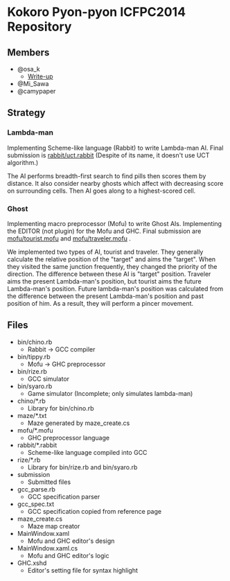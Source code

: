 # Kokoro Pyon-pyon ICFPC2014 Repository

## Members
- @osa_k
    + [Write-up](http://www.osak.jp/program/icfpc2014.html)
- @Mi_Sawa
- @camypaper

## Strategy
### Lambda-man
Implementing Scheme-like language (Rabbit) to write Lambda-man AI.
Final submission is [rabbit/uct.rabbit](https://github.com/osak/ICFPC2014/blob/master/rabbit/uct.rabbit)
(Despite of its name, it doesn't use UCT algorithm.)

The AI performs breadth-first search to find pills then scores them by distance.
It also consider nearby ghosts which affect with decreasing score on surrounding cells.
Then AI goes along to a highest-scored cell.

### Ghost
Implementing macro preprocessor (Mofu) to write Ghost AIs.
Implementing the EDITOR (not plugin) for the Mofu and GHC.
Final submission are [mofu/tourist.mofu](https://github.com/osak/ICFPC2014/blob/master/mofu/tourist.mofu)
and [mofu/traveler.mofu](https://github.com/osak/ICFPC2014/blob/master/mofu/traveler.mofu) .

We implemented two types of AI, tourist and traveler.
They generally calculate the relative position of the "target" and aims the "target".
When they visited the same junction frequently, they changed the priority of the direction.
The difference between these AI is "target" position.
Traveler aims the present Lambda-man's position, but tourist aims the future Lambda-man's position.
Future lambda-man's position was calculated from the difference between the present Lambda-man's position and past position of him.
As a result, they will perform a pincer movement.

## Files
- bin/chino.rb
    + Rabbit -> GCC compiler
- bin/tippy.rb
    + Mofu -> GHC preprocessor
- bin/rize.rb
    + GCC simulator
- bin/syaro.rb
    + Game simulator (Incomplete; only simulates lambda-man)
- chino/\*.rb
    + Library for bin/chino.rb
- maze/\*.txt
    + Maze generated by maze_create.cs
- mofu/\*.mofu
    + GHC preprocessor language
- rabbit/\*.rabbit
    + Scheme-like language compiled into GCC
- rize/\*.rb
    + Library for bin/rize.rb and bin/syaro.rb
- submission
    + Submitted files
- gcc_parse.rb
    + GCC specification parser
- gcc_spec.txt
    + GCC specification copied from reference page
- maze_create.cs
    + Maze map creator
- MainWindow.xaml
    + Mofu and GHC editor's design
- MainWindow.xaml.cs
    + Mofu and GHC editor's logic
- GHC.xshd
    + Editor's setting file for syntax highlight 
